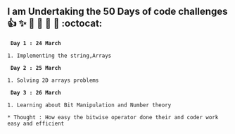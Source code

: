 ## **I am Undertaking the 50 Days of code challenges**:+1: :sparkles: :camel: :tada: :rocket: :metal: :octocat:

**` Day 1 : 24 March`**

 ```
 1. Implementing the string,Arrays 
 ```

**` Day 2 : 25 March`**
 
 ```
 1. Solving 2D arrays problems 
 ```
 **` Day 3 : 26 March`**
 
 ```
 1. Learning about Bit Manipulation and Number theory

 * Thought : How easy the bitwise operator done their and coder work easy and efficient 
 ```